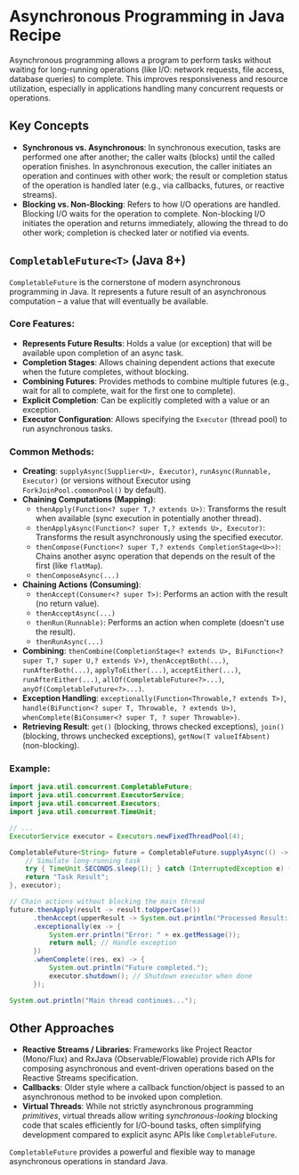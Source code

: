 # Asynchronous Programming in Java Recipe

Asynchronous programming allows a program to perform tasks without waiting for long-running operations (like I/O: network requests, file access, database queries) to complete. This improves responsiveness and resource utilization, especially in applications handling many concurrent requests or operations.

## Key Concepts

*   **Synchronous vs. Asynchronous**: In synchronous execution, tasks are performed one after another; the caller waits (blocks) until the called operation finishes. In asynchronous execution, the caller initiates an operation and continues with other work; the result or completion status of the operation is handled later (e.g., via callbacks, futures, or reactive streams).
*   **Blocking vs. Non-Blocking**: Refers to how I/O operations are handled. Blocking I/O waits for the operation to complete. Non-blocking I/O initiates the operation and returns immediately, allowing the thread to do other work; completion is checked later or notified via events.

## `CompletableFuture<T>` (Java 8+)

`CompletableFuture` is the cornerstone of modern asynchronous programming in Java. It represents a future result of an asynchronous computation – a value that will eventually be available.

### Core Features:

*   **Represents Future Results**: Holds a value (or exception) that will be available upon completion of an async task.
*   **Completion Stages**: Allows chaining dependent actions that execute when the future completes, without blocking.
*   **Combining Futures**: Provides methods to combine multiple futures (e.g., wait for all to complete, wait for the first one to complete).
*   **Explicit Completion**: Can be explicitly completed with a value or an exception.
*   **Executor Configuration**: Allows specifying the `Executor` (thread pool) to run asynchronous tasks.

### Common Methods:

*   **Creating**: `supplyAsync(Supplier<U>, Executor)`, `runAsync(Runnable, Executor)` (or versions without Executor using `ForkJoinPool.commonPool()` by default).
*   **Chaining Computations (Mapping)**:
    *   `thenApply(Function<? super T,? extends U>)`: Transforms the result when available (sync execution in potentially another thread).
    *   `thenApplyAsync(Function<? super T,? extends U>, Executor)`: Transforms the result asynchronously using the specified executor.
    *   `thenCompose(Function<? super T,? extends CompletionStage<U>>)`: Chains another async operation that depends on the result of the first (like `flatMap`).
    *   `thenComposeAsync(...)`
*   **Chaining Actions (Consuming)**:
    *   `thenAccept(Consumer<? super T>)`: Performs an action with the result (no return value).
    *   `thenAcceptAsync(...)`
    *   `thenRun(Runnable)`: Performs an action when complete (doesn't use the result).
    *   `thenRunAsync(...)`
*   **Combining**: `thenCombine(CompletionStage<? extends U>, BiFunction<? super T,? super U,? extends V>)`, `thenAcceptBoth(...)`, `runAfterBoth(...)`, `applyToEither(...)`, `acceptEither(...)`, `runAfterEither(...)`, `allOf(CompletableFuture<?>...)`, `anyOf(CompletableFuture<?>...)`.
*   **Exception Handling**: `exceptionally(Function<Throwable,? extends T>)`, `handle(BiFunction<? super T, Throwable, ? extends U>)`, `whenComplete(BiConsumer<? super T, ? super Throwable>)`.
*   **Retrieving Result**: `get()` (blocking, throws checked exceptions), `join()` (blocking, throws unchecked exceptions), `getNow(T valueIfAbsent)` (non-blocking).

### Example:

```java
import java.util.concurrent.CompletableFuture;
import java.util.concurrent.ExecutorService;
import java.util.concurrent.Executors;
import java.util.concurrent.TimeUnit;

// ...
ExecutorService executor = Executors.newFixedThreadPool(4);

CompletableFuture<String> future = CompletableFuture.supplyAsync(() -> {
    // Simulate long-running task
    try { TimeUnit.SECONDS.sleep(1); } catch (InterruptedException e) { }
    return "Task Result";
}, executor);

// Chain actions without blocking the main thread
future.thenApply(result -> result.toUpperCase())
      .thenAccept(upperResult -> System.out.println("Processed Result: " + upperResult))
      .exceptionally(ex -> {
          System.err.println("Error: " + ex.getMessage());
          return null; // Handle exception
      })
      .whenComplete((res, ex) -> {
          System.out.println("Future completed.");
          executor.shutdown(); // Shutdown executor when done
      });

System.out.println("Main thread continues...");
```

## Other Approaches

*   **Reactive Streams / Libraries**: Frameworks like Project Reactor (Mono/Flux) and RxJava (Observable/Flowable) provide rich APIs for composing asynchronous and event-driven operations based on the Reactive Streams specification.
*   **Callbacks**: Older style where a callback function/object is passed to an asynchronous method to be invoked upon completion.
*   **Virtual Threads**: While not strictly asynchronous programming *primitives*, virtual threads allow writing *synchronous-looking* blocking code that scales efficiently for I/O-bound tasks, often simplifying development compared to explicit async APIs like `CompletableFuture`.

`CompletableFuture` provides a powerful and flexible way to manage asynchronous operations in standard Java. 